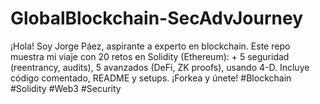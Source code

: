 # GlobalBlockchain-SecAdvJourney
¡Hola! Soy Jorge Páez, aspirante a experto en blockchain. Este repo muestra mi viaje con 20 retos en Solidity (Ethereum): + 5 seguridad (reentrancy, audits), 5 avanzados (DeFi, ZK proofs), usando 4-D. Incluye código comentado, README y setups. ¡Forkea y únete! #Blockchain #Solidity #Web3 #Security
